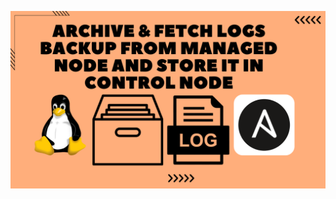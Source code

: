 ![image alt](https://github.com/AdhmAbdein/Archive-fetch-logs-backup/blob/2e72f93c23afe71f4934b5f7904e6b22f768aa8a/image.png)
